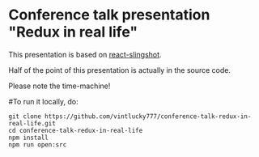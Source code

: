 # Conference talk presentation "Redux in real life"

This presentation is based on [react-slingshot](https://github.com/coryhouse/react-slingshot).

Half of the point of this presentation is actually in the source code.

Please note the time-machine!

#To run it locally, do:

```shell
git clone https://github.com/vintlucky777/conference-talk-redux-in-real-life.git
cd conference-talk-redux-in-real-life
npm install
npm run open:src
```
